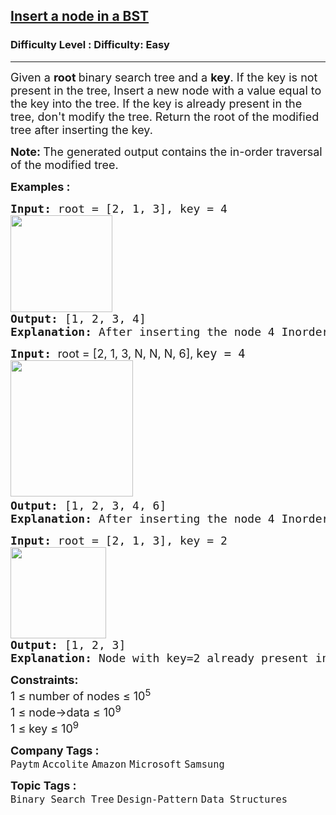 <h2><a href="https://www.geeksforgeeks.org/problems/insert-a-node-in-a-bst/1?page=2&difficulty=Easy&status=unsolved&sortBy=submissions">Insert a node in a BST</a></h2><h3>Difficulty Level : Difficulty: Easy</h3><hr><div class="problems_problem_content__Xm_eO"><p><span style="font-size: 18px;">Given a <strong>root </strong>binary search tree and a <strong>key</strong>. If the key is not present in the tree, Insert a new node with a value equal to the key into the tree. If the key </span><span style="font-size: 18px;">is already present in the tree, don't modify the tree. R</span><span style="font-size: 18px;">eturn the root of the modified tree after inserting the key.&nbsp;</span></p>
<p><span style="font-size: 18px;"><strong>Note:&nbsp;</strong>The generated output contains the in-order traversal of the modified tree.</span></p>
<p><span style="font-size: 18px;"><strong>Examples :</strong></span></p>
<pre><span style="font-size: 18px;"><strong>Input: </strong>root = [2, 1, 3],<strong> </strong>key = 4
<img src="https://media.geeksforgeeks.org/img-practice/prod/addEditProblem/700216/Web/Other/blobid0_1749203692.webp" width="163" height="155"><br><strong>Output: </strong>[1, 2, 3, 4]<strong>
Explanation: </strong>After inserting the node 4 Inorder traversal will be 1 2 3 4.</span>
</pre>
<pre><span style="font-size: 18px;"><strong>Input: </strong></span><span style="font-size: 18px; font-family: -apple-system, BlinkMacSystemFont, 'Segoe UI', Roboto, Oxygen, Ubuntu, Cantarell, 'Open Sans', 'Helvetica Neue', sans-serif;">root = [2, 1, 3, N, N, N, 6],</span><strong style="font-size: 18px; font-family: -apple-system, BlinkMacSystemFont, 'Segoe UI', Roboto, Oxygen, Ubuntu, Cantarell, 'Open Sans', 'Helvetica Neue', sans-serif;"> </strong><span style="font-size: 14pt;">key = 4</span><br><span style="font-size: 18px;"><img src="https://media.geeksforgeeks.org/img-practice/prod/addEditProblem/700216/Web/Other/blobid1_1749203742.webp" width="196" height="218"> <br><strong>Output: </strong>[1, 2, 3, 4, 6]<strong>
Explanation: </strong>After inserting the node 4 Inorder traversal of the above tree will be 1 2 3 4 6.<br></span></pre>
<pre><span style="font-size: 18px;"><strong>Input: </strong>root = [2, 1, 3], key = 2
<strong><img src="https://media.geeksforgeeks.org/img-practice/prod/addEditProblem/700216/Web/Other/blobid2_1749203789.webp" width="153" height="146"><br>Output: </strong>[1, 2, 3] <strong>
Explanation:</strong> Node with key=2 already present in BST, Inorder traversal will be 1 2 3.</span></pre>
<p><span style="font-size: 18px;"><strong>Constraints:</strong><br>1 ≤ number of nodes ≤ 10<sup>5<br></sup></span><span style="font-size: 18px;">1 ≤ node-&gt;data ≤ 10<sup>9</sup></span><br><span style="font-size: 18px;">1 ≤ key ≤ 10<sup>9</sup></span></p></div><p><span style=font-size:18px><strong>Company Tags : </strong><br><code>Paytm</code>&nbsp;<code>Accolite</code>&nbsp;<code>Amazon</code>&nbsp;<code>Microsoft</code>&nbsp;<code>Samsung</code>&nbsp;<br><p><span style=font-size:18px><strong>Topic Tags : </strong><br><code>Binary Search Tree</code>&nbsp;<code>Design-Pattern</code>&nbsp;<code>Data Structures</code>&nbsp;